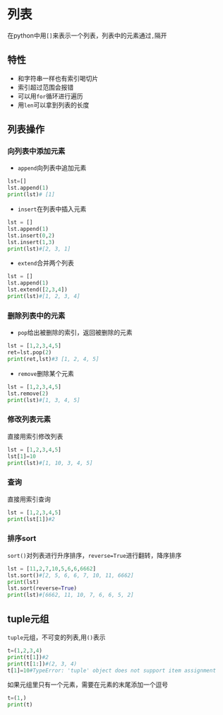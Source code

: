 # 列表
在python中用`[]`来表示一个列表，列表中的元素通过`,`隔开

## 特性
* 和字符串一样也有索引喝切片
* 索引超过范围会报错
* 可以用`for`循环进行遍历
* 用`len`可以拿到列表的长度

## 列表操作
### 向列表中添加元素
* `append`向列表中追加元素
```python
lst=[]
lst.append(1)
print(lst)# [1]
```
* `insert`在列表中插入元素
```python
lst = []
lst.append(1)
lst.insert(0,2)
lst.insert(1,3)
print(lst)#[2, 3, 1]
```
* `extend`合并两个列表
```python
lst = []
lst.append(1)
lst.extend([2,3,4])
print(lst)#[1, 2, 3, 4]
```

### 删除列表中的元素
* `pop`给出被删除的索引，返回被删除的元素
```python
lst = [1,2,3,4,5]
ret=lst.pop(2)
print(ret,lst)#3 [1, 2, 4, 5]
```
* `remove`删除某个元素
```python
lst = [1,2,3,4,5]
lst.remove(2)
print(lst)#[1, 3, 4, 5]
```
### 修改列表元素
直接用索引修改列表
```python
lst = [1,2,3,4,5]
lst[1]=10
print(lst)#[1, 10, 3, 4, 5]
```
### 查询
直接用索引查询
```python
lst = [1,2,3,4,5]
print(lst[1])#2
```
### 排序sort
`sort()`对列表进行升序排序，`reverse=True`进行翻转，降序排序
```python
lst = [11,2,7,10,5,6,6,6662]
lst.sort()#[2, 5, 6, 6, 7, 10, 11, 6662]
print(lst)
lst.sort(reverse=True)
print(lst)#[6662, 11, 10, 7, 6, 6, 5, 2]
```

## tuple元组
`tuple`元组，不可变的列表,用`()`表示
```python
t=(1,2,3,4)
print(t[1])#2
print(t[1:])#(2, 3, 4)
t[1]=10#TypeError: 'tuple' object does not support item assignment
```
如果元组里只有一个元素，需要在元素的末尾添加一个逗号
```python
t=(1,)
print(t)
```

